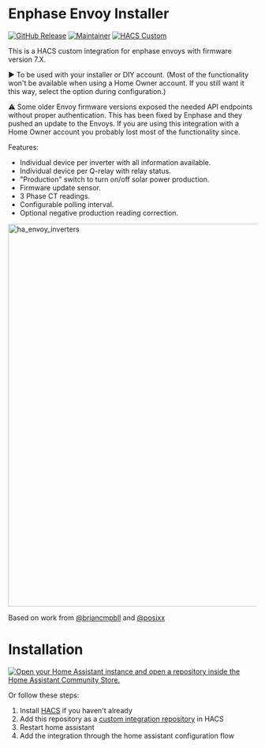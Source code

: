 # Enphase Envoy Installer

[![GitHub Release][releases-shield]][releases]
[![Maintainer][maintainer-shield]][maintainer]
[![HACS Custom][hacs-shield]][hacs-url]

This is a HACS custom integration for enphase envoys with firmware version 7.X.

▶ To be used with your installer or DIY account. (Most of the functionality won't be available when using a Home Owner account. If you still want it this way, select the option during configuration.)

⚠ Some older Envoy firmware versions exposed the needed API endpoints without proper authentication. This has been fixed by Enphase and they pushed an update to the Envoys. If you are using this integration with a Home Owner account you probably lost most of the functionality since.

Features:
- Individual device per inverter with all information available. 
- Individual device per Q-relay with relay status.
- "Production" switch to turn on/off solar power production.
- Firmware update sensor.
- 3 Phase CT readings.
- Configurable polling interval.
- Optional negative production reading correction.

<img width="775" alt="ha_envoy_inverters" src="https://github.com/vincentwolsink/home_assistant_enphase_envoy_installer/assets/1639734/a070ab6e-3207-412f-b712-6bd31cf8ac83">

Based on work from [@briancmpbll](https://github.com/briancmpbll/home_assistant_custom_envoy) and [@posixx](https://github.com/posixx/home_assistant_custom_envoy)


# Installation

[![Open your Home Assistant instance and open a repository inside the Home Assistant Community Store.](https://my.home-assistant.io/badges/hacs_repository.svg)](https://my.home-assistant.io/redirect/hacs_repository/?owner=vincentwolsink&repository=home_assistant_enphase_envoy_installer&category=integration)

Or follow these steps:
1. Install [HACS](https://hacs.xyz/) if you haven't already
2. Add this repository as a [custom integration repository](https://hacs.xyz/docs/faq/custom_repositories) in HACS
4. Restart home assistant
5. Add the integration through the home assistant configuration flow

[releases-shield]: https://img.shields.io/github/v/release/vincentwolsink/home_assistant_enphase_envoy_installer.svg?style=for-the-badge
[releases]: https://github.com/vincentwolsink/home_assistant_enphase_envoy_installer/releases
[maintainer-shield]: https://img.shields.io/badge/maintainer-vincentwolsink-blue.svg?style=for-the-badge
[maintainer]: https://github.com/vincentwolsink
[hacs-shield]: https://img.shields.io/badge/HACS-Custom-41BDF5.svg?style=for-the-badge
[hacs-url]: https://github.com/vincentwolsink/home_assistant_enphase_envoy_installer

